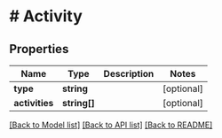 # # Activity

## Properties

Name | Type | Description | Notes
------------ | ------------- | ------------- | -------------
**type** | **string** |  | [optional]
**activities** | **string[]** |  | [optional]

[[Back to Model list]](../../README.md#models) [[Back to API list]](../../README.md#endpoints) [[Back to README]](../../README.md)
